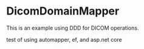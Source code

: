 # DicomDomainMapper

This is an example using DDD for DICOM operations.

test of using automapper, ef, and asp.net core
